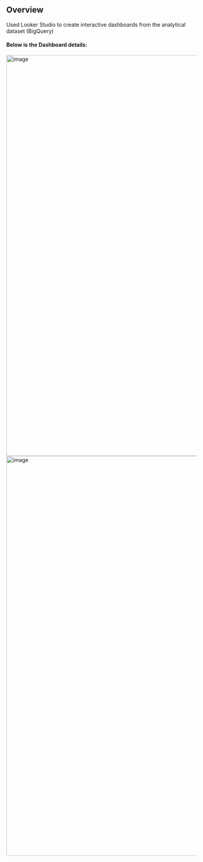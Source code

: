## Overview

Used Looker Studio to create interactive dashboards from the analytical dataset (BigQuery)

#### Below is the Dashboard details:

<img width="1058" alt="image" src="https://github.com/atreyee91/de_zoomcamp_project_assignment_2024/assets/104919070/be43b7cd-e5db-4762-9dec-731b32431cf7">

<img width="1055" alt="image" src="https://github.com/atreyee91/de_zoomcamp_project_assignment_2024/assets/104919070/fb4d1299-5e88-41d3-9a27-b41158cf2bb3">

